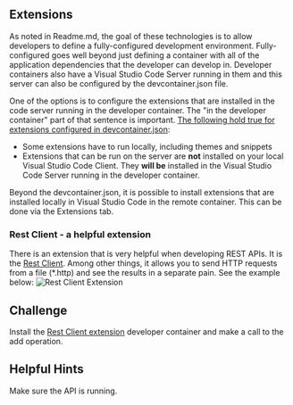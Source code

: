 ## Extensions
As noted in Readme.md, the goal of these technologies is to allow developers to define a fully-configured development environment.  Fully-configured goes well beyond just defining a container with all of the application dependencies that the developer can develop in.  Developer containers also have a Visual Studio Code Server running in them and this server can also be configured by the devcontainer.json file.

One of the options is to configure the extensions that are installed in the code server running in the developer container.  The "in the developer container" part of that sentence is important.  [The following hold true for extensions configured in devcontainer.json](https://code.visualstudio.com/docs/remote/containers#_managing-extensions):
- Some extensions have to run locally, including themes and snippets
- Extensions that can be run on the server are **not** installed on your local Visual Studio Code Client.  They **will be** installed in the Visual Studio Code Server running in the developer container.

Beyond the devcontainer.json, it is possible to install extensions that are installed locally in Visual Studio Code in the remote container.  This can be done via the Extensions tab.

### Rest Client - a helpful extension
There is an extension that is very helpful when developing REST APIs.  It is the [Rest Client](https://marketplace.visualstudio.com/items?itemName=humao).  Among other things, it allows you to send HTTP requests from a file (*.http) and see the results in a separate pain.  See the example below:
![Rest Client Extension](../Images/RestClientExtension.jpg)

## Challenge
Install the [Rest Client extension](https://marketplace.visualstudio.com/items?itemName=humao) developer container and make a call to the add operation.

## Helpful Hints
Make sure the API is running.